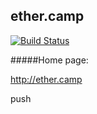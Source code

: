 
ether.camp
--------------

[![Build Status](https://magnum.travis-ci.com/ether-camp/hack.ether.camp.svg?token=gT7qnbsbDqjDtbZwyVxd&branch=master)](https://magnum.travis-ci.com/ether-camp/hack.ether.camp)

#####Home page: 

http://ether.camp

push

```
